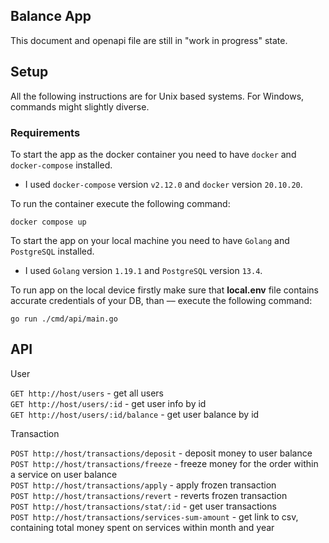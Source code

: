 ## Balance App

This document and openapi file are still in "work in progress" state.

## Setup

All the following instructions are for Unix based systems.
For Windows, commands might slightly diverse.

### Requirements

To start the app as the docker container you need to have `docker` and `docker-compose` installed.

- I used `docker-compose` version `v2.12.0` and `docker` version `20.10.20`.

To run the container execute the following command:

```bash:
docker compose up
```

To start the app on your local machine you need to have `Golang` and `PostgreSQL` installed.

- I used `Golang` version `1.19.1` and `PostgreSQL` version `13.4`.

To run app on the local device firstly make sure that **local.env** file contains accurate credentials of your DB, than –– execute the following command:

```bash:
go run ./cmd/api/main.go
```

## API

User

`GET http://host/users` - get all users  
`GET http://host/users/:id` - get user info by id  
`GET http://host/users/:id/balance` - get user balance by id

Transaction

`POST http://host/transactions/deposit` - deposit money to user balance  
`POST http://host/transactions/freeze` - freeze money for the order within a service on user balance  
`POST http://host/transactions/apply` - apply frozen transaction  
`POST http://host/transactions/revert` - reverts frozen transaction  
`POST http://host/transactions/stat/:id` - get user transactions  
`POST http://host/transactions/services-sum-amount` - get link to csv, containing total money spent on services within month and year
